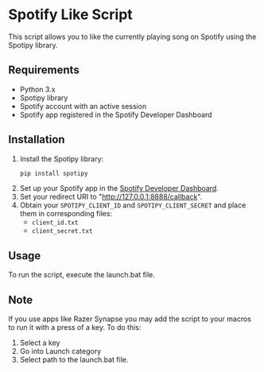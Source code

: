 # Spotify Like Script
This script allows you to like the currently playing song on Spotify using the Spotipy library.
## Requirements
- Python 3.x
- Spotipy library
- Spotify account with an active session
- Spotify app registered in the Spotify Developer Dashboard

## Installation
1. Install the Spotipy library:
   ```bash
   pip install spotipy
   ```
2. Set up your Spotify app in the [Spotify Developer Dashboard](https://developer.spotify.com/dashboard/applications).
3. Set your redirect URI to "http://127.0.0.1:8888/callback".
4. Obtain your `SPOTIPY_CLIENT_ID` and `SPOTIPY_CLIENT_SECRET` and place them in corresponding files:
   - `client_id.txt`
   - `client_secret.txt`
  
## Usage
To run the script, execute the launch.bat file.

## Note
If you use apps like Razer Synapse you may add the script to your macros to run it with a press of a key.
To do this:
1. Select a key
2. Go into Launch category
3. Select path to the launch.bat file.